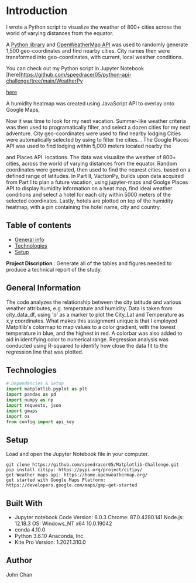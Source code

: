 # Introduction

I wrote a Python script to visualize the weather of 800+ cities across the world of varying distances from the equator. 

A [Python library](https://pypi.python.org/pypi/citipy) and [OpenWeatherMap API](https://openweathermap.org/api) was used to randomly generate 1,500 geo-coordinates and find nearby cities. City names then were transformed into geo-coordinates, with current, local weather conditions. 

You can check out my Python script in Jupyter Notebook [here]https://github.com/speedracer05/python-api-challenge/tree/main/WeatherPy 

 [here](https://github.com/kanamoore/python-api-challenge/blob/master/WeatherPy/WeatherPy.ipynb)

A humidity heatmap was created using JavaScript API to overlay onto Google Maps,

Now it was time to look for my next vacation. Summer-like weather criteria was then used to programatically filter, and select a dozen cities for my next adventure. City geo-coordinates were used to find nearby lodging  Cities were automatically selected by using  to filter the cities.  . The Google Places API was used to find lodging within 5,000 meters located nearby the 

and Places API. locations. The data was  visualize the weather of 800+ cities, across the world of varying distances from the equator. Random coordinates were generated, then used to find the nearest cities.  based on a defined range of latitudes. In Part II, VactionPy, builds upon data acquired from Part I to plan a future vacation, using jupyter-maps and Goolge Places API to display humidity information on a heat map, find ideal weather conditions and select a hotel for each city within 5000 meters of the selected coordinates. Lastly, hotels are plotted on top of the humidity heatmap, with a pin containing the hotel name, city and country.

## Table of contents
* [General info](#general-info)
* [Technologies](#technologies)
* [Setup](#setup)

<b> Project Discription </b>: Generate all of the tables and figures needed to produce a technical report of the study. 

## General Information
The code analyzes the relationship between the city latitude and various weather attributes, e.g. temperature and humidity. Data is taken from city_data_df, using 'o' as a marker to plot the City_Lat and Temperature as x,y coordinates. What makes this assignment unique is that I employed Matpltlib's colormap to map values to a color gradient, with the lowest temperature in blue, and the highest in red. A colorbar was also added to aid in identifying color to numerical range. Regression analysis was conducted using R-squared to identify how close the data fit to the regression line that was plotted.


## Technologies
```python
# Dependencies & Setup
import matplotlib.pyplot as plt
import pandas as pd
import numpy as np
import requests, json
import gmaps
import os
from config import api_key
```


## Setup
Load and open the Jupyter Notebook file in your computer.
```
git clone https://github.com/speedracer05/Matplotlib-Challenge.git
pip install citipy: https://pypi.org/project/citipy/
get Weather maps api: https://home.openweathermap.org/
get started with Google Maps Platform: https://developers.google.com/maps/gmp-get-started
```

## Built With
* Jupyter notebook Code Version: 6.0.3
Chrome: 87.0.4280.141
Node.js: 12.18.3
OS: Windows_NT x64 10.0.19042
* conda 4.10.0
* Python 3.6.10 Anaconda, Inc.
* Kite Pro Version: 1.2021.310.0

## Author
John Chan
